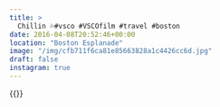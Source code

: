 ```yaml
---
title: >
  Chillin 💦#vsco #VSCOfilm #travel #boston
date: 2016-04-08T20:52:46+00:00
location: "Boston Esplanade"
image: "/img/cfb711f6ca81e85663828a1c4426cc6d.jpg"
draft: false
instagram: true
---
```


{{<photo src="/img/cfb711f6ca81e85663828a1c4426cc6d.jpg">}}
